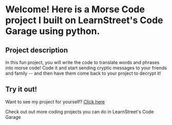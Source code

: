 
Welcome! Here is a Morse Code project I built on LearnStreet's Code Garage using python.
===============================================================================================================

Project description
-------------------------

In this fun project, you will write the code to translate words and phrases into morse code!  Code it and start sending cryptic messages to your friends and family -- and then have them come back to your project to decrypt it!

Try it out!
--------------

Want to see my project for yourself? [Click here](http://www.learnstreet.com//view_profile/50aa747d76b99c14c5002d51/project)

Check out out more coding projects you can do in LearnStreet's Code Garage
		